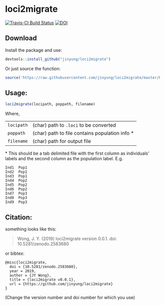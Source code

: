 # loci2migrate

[![Travis-CI Build Status](https://travis-ci.org/jinyung/loci2migrate.svg?branch=master)](https://travis-ci.org/jinyung/loci2migrate)
[![DOI](https://zenodo.org/badge/173910292.svg)](https://zenodo.org/badge/latestdoi/173910292)

## Download
Install the package and use:
```R
devtools::install_github("jinyung/loci2migrate")
```

Or just source the function:
```R
source('https://raw.githubusercontent.com/jinyung/loci2migrate/master/R/loci2migrate.R')
```

## Usage:

```R
loci2migrate(locipath, poppath, filename)
```

Where,

|  |  |
| ----------- | ----------------------------------------------- |
| `locipath`  | (char) path to `.loci` to be converted          |
| `poppath`   | (char) path to file contains population info \* |
| `filename`  | (char) path for output file                     |

\* This should be a tab delimited file with the first column as individuals' 
labels and the second column as the population label. E.g.

```
Ind1  Pop1
Ind2  Pop1
Ind3  Pop1
Ind4  Pop2
Ind5  Pop2
Ind6  Pop2
Ind7  Pop3
Ind8  Pop3
Ind9  Pop3
```

## Citation:

something looks like this:

> Wong, J. Y. (2019) loci2migrate version 0.0.1. doi: 10.5281/zenodo.2583680


or bibtex:

```
@misc{loci2migrate,
  doi = {10.5281/zenodo.2583680},
  year = 2019,
  author = {JY Wong},
  title = {loci2migrate v0.0.1},
  url = {https://github.com/jinyung/loci2migrate} 
}
```

(Change the version number and doi number for which you use)
